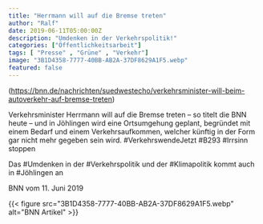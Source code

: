 ```yaml
---
title: "Herrmann will auf die Bremse treten"
author: "Ralf"
date: 2019-06-11T05:00:00Z
description: "Umdenken in der Verkehrspolitik!"
categories: ["Öffentlichkeitsarbeit"]
tags: [ "Presse" , "Grüne" , "Verkehr"]
image: "3B1D4358-7777-40BB-AB2A-37DF8629A1F5.webp"
featured: false
---
```

	

(https://bnn.de/nachrichten/suedwestecho/verkehrsminister-will-beim-autoverkehr-auf-bremse-treten)

Verkehrsminister Herrmann will auf die Bremse treten – so titelt die BNN heute – und in Jöhlingen wird eine Ortsumgehung geplant, begründet mit einem Bedarf und einem Verkehrsaufkommen, welcher künftig in der Form gar nicht mehr gegeben sein wird. 
#VerkehrswendeJetzt #B293 #Irrsinn stoppen

Das #Umdenken in der #Verkehrspolitik und der #Klimapolitik kommt auch in #Jöhlingen an

BNN vom 11. Juni 2019

{{< figure src="3B1D4358-7777-40BB-AB2A-37DF8629A1F5.webp" alt="BNN Artikel" >}}